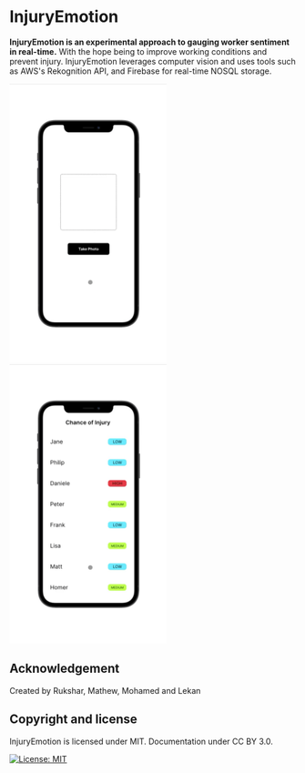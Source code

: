 # InjuryEmotion

**InjuryEmotion is an experimental approach to gauging worker sentiment in real-time.** With the hope being to improve working conditions and prevent injury. InjuryEmotion leverages computer vision and uses tools such as AWS's Rekognition API, and Firebase for real-time NOSQL storage.

<img src="Worker_Demo_Final.gif"  height="490">   <img src="Manager_Demo_Final.gif" height="490">

## Acknowledgement

Created by Rukshar, Mathew, Mohamed and Lekan

## Copyright and license

InjuryEmotion is licensed under MIT. Documentation under CC BY 3.0.

[![License: MIT](https://img.shields.io/badge/License-MIT-yellow.svg)](https://opensource.org/licenses/MIT)
